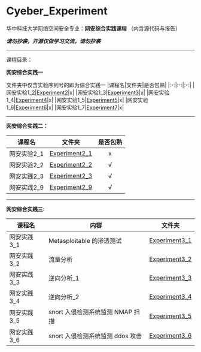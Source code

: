 # Cyeber_Experiment
华中科技大学网络空间安全专业：**网安综合实践课程**
（内含源代码与报告）

 **_请勿抄袭，开源仅做学习交流，请勿抄袭_**

___
课程目录：

**网安综合实践一**


文件夹中仅含实验序列号的即为综合实践一
|课程名|文件夹|是否包熟|
|:-:|:-:|:-:|
|网安实验1_2|[Experiment2](./Experiment2)|x|
|网安实验1_3|[Experiment3](./Experiment3)|x|
|网安实验1_4|[Experiment4](./Experiment4)|x|
|网安实验1_5|[Experiment5](./Experiment5)|x|
|网安实验1_6|[Experiment6](./Experiment6)|x|
|网安实验1_7|[Experiment7](./Experiment7)|x|
____________________________
**网安综合实践二：**

|课程名|文件夹|是否包熟|
|:-:|:-:|:-:|
|网安实验2_1|[Experiment2_1](./Experiment2_1)|x|
|网安实验2_2|[Experiment2_2](./Experiment2_2)|√|
|网安实践2_3|[Experiment2_3](./Experiment2_3)|√|
|网安实践2_9|[Experiment2_9](./Experiment2_9)|√|

---

**网安综合实践三:**

| 课程名      | 内容                             | 文件夹                           |
| ----------- | -------------------------------- | -------------------------------- |
| 网安实践3_1 | Metasploitable 的渗透测试        | [Experiment3_1](./Experiment3_1) |
| 网安实践3_2 | 流量分析                         | [Experiment3_2](./Experiment3_2) |
| 网安实践3_3 | 逆向分析_1                       | [Experiment3_3](./Experiment3_3) |
| 网安实践3_4 | 逆向分析_2                       | [Experiment3_4](./Experiment3_4) |
| 网安实践3_5 | snort 入侵检测系统监测 NMAP 扫描 | [Experiment3_5](./Experiment3_5) |
| 网安实践3_6 | snort 入侵检测系统监测 ddos 攻击 | [Experiment3_6](./Experiment3_6) |
